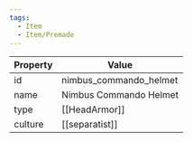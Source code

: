```yaml
---
tags:
  - Item
  - Item/Premade
---
```


| Property | Value                  |
| -------- | ---------------------- |
| id       | nimbus_commando_helmet |
| name     | Nimbus Commando Helmet |
| type     | [[HeadArmor]]          |
| culture  | [[separatist]]         |


